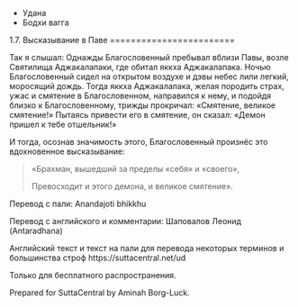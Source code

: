 









* Удана
* Бодхи вагга


1\.7\. Высказывание в Паве
\=\=\=\=\=\=\=\=\=\=\=\=\=\=\=\=\=\=\=\=\=\=\=\=



Так я слышал: Однажды Благословенный пребывал вблизи Павы, возле Святилища Аджакалапаки, где обитал яккха Аджакалапака\. Ночью Благословенный сидел на открытом воздухе и дэвы небес лили легкий, моросящий дождь\. Тогда яккха Аджакалапака, желая породить страх, ужас и смятение в Благословенном, направился к нему, и подойдя близко к Благословенному, трижды прокричал: «Смятение, великое смятение\!» Пытаясь привести его в смятение, он сказал: «Демон пришел к тебе отшельник\!»


И тогда, осознав значимость этого, Благословенный произнёс это вдохновенное высказывание:



> «Брахман, вышедший за пределы «себя» и «своего»,  
> 
> Превосходит и этого демона, и великое смятение»\.



Перевод с пали: Anandajoti bhikkhu


Перевод с английского и комментарии: Шаповалов Леонид \(Antaradhana\)


Английский текст и текст на пали для перевода некоторых терминов и большинства строф https://suttacentral\.net/ud


  

Только для бесплатного распространения\.


  

Prepared for SuttaCentral by Aminah Borg\-Luck\.






